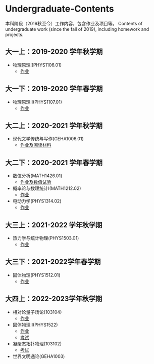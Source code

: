 # Undergraduate-Contents
本科阶段（2019秋至今）工作内容，包含作业及项目等。 Contents of undergraduate work (since the fall of 2019), including homework and projects.

## 大一上：2019-2020 学年秋学期
- 物理原理I(PHYS1106.01)
  - [作业](https://github.com/jyudong/Principle-of-Physics-I)


## 大一下：2019-2020 学年春学期
- 物理原理II(PHYS1107.01)
  - [作业](https://github.com/jyudong/Principle-of-Physics-II-Assignments)

## 大二上：2020-2021 学年秋学期
- 现代文学传统与写作(GEHA1006.01) 
  - [作业及阅读材料](https://github.com/jyudong/Modern-Literary-Tradition-and-Writing)

## 大二下：2020-2021 学年春学期
- 数值分析(MATH1426.01) 
  - [作业及数值试验](https://github.com/jyudong/Numerical-Analysis/tree/main/数值分析)
- 概率论与数理统计I(MATH1212.02)
  - [作业](https://github.com/jyudong/Probobality-ans-Statistics-I-Assignments)
- 电动力学(PHYS1314.02)
  - [作业](https://github.com/jyudong/Electrodynamics-Assignments)

## 大三上：2021-2022 学年秋学期
- 热力学与统计物理(PHYS1503.01)
  - [作业](https://github.com/jyudong/Thermodynamics-and-Statistical-Physics-Assignments)

## 大三下：2021-2022学年春学期
- 固体物理(PHYS1512.01)
  - [作业](https://github.com/jyudong/Solid-Physics-Assignments)

## 大四上：2022-2023学年秋学期
- 相对论量子场论(103104)
  - [作业](https://github.com/jyudong/Relativistic-Quantum-Field-Theory)
- 固体物理II(PHYS1522)
  - [作业](https://github.com/jyudong/Solid-Physics-II)
  - [考试](https://github.com/jyudong/Relativistic-Quantum-Field-Theory-Exam)
- 凝聚态拓扑物理(103102)
  - [考试](https://github.com/jyudong/Topological-Condensed-Matter-Physics-Exam)
- 世界文明通论(GEHA1003)
